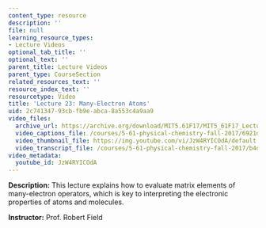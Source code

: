 ```yaml
---
content_type: resource
description: ''
file: null
learning_resource_types:
- Lecture Videos
optional_tab_title: ''
optional_text: ''
parent_title: Lecture Videos
parent_type: CourseSection
related_resources_text: ''
resource_index_text: ''
resourcetype: Video
title: 'Lecture 23: Many-Electron Atoms'
uid: 2c741347-93cb-fb9e-abca-8a553c4a9aa9
video_files:
  archive_url: https://archive.org/download/MIT5.61F17/MIT5_61F17_Lecture_23_300k.mp4
  video_captions_file: /courses/5-61-physical-chemistry-fall-2017/6921d5d7bc2d55c6950e2446275397f5_JzW4RYICOdA.vtt
  video_thumbnail_file: https://img.youtube.com/vi/JzW4RYICOdA/default.jpg
  video_transcript_file: /courses/5-61-physical-chemistry-fall-2017/b4d5252933f219b6cdea5b60d02974c5_JzW4RYICOdA.pdf
video_metadata:
  youtube_id: JzW4RYICOdA
---
```


**Description:** This lecture explains how to evaluate matrix elements of many-electron operators, which is key to interpreting the electronic properties of atoms and molecules.

**Instructor:** Prof. Robert Field